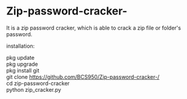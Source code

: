 # Zip-password-cracker-
It is a zip password cracker, which is able to crack a zip file or folder's password.

installation:

pkg update<br>
pkg upgrade<br>
pkg install git<br>
git clone https://github.com/BCS950/Zip-password-cracker-/<br>
cd zip-password-cracker<br>
python zip_cracker.py
